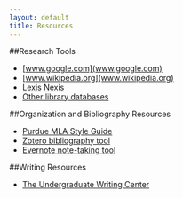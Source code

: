 ```yaml
---
layout: default
title: Resources
---
```


##Research Tools
* [www.google.com](www.google.com)
* [www.wikipedia.org](www.wikipedia.org)
* [Lexis Nexis](http://www.lexisnexis.com/hottopics/lnacademic/)
* [Other library databases](http://lib.utexas.edu/indexes/index.php)

##Organization and Bibliography Resources
* [Purdue MLA Style Guide](http://owl.english.purdue.edu/owl/resource/747/01/)
* [Zotero bibliography tool](http://www.zotero.org/)
* [Evernote note-taking tool](http://www.evernote.com)

##Writing Resources
* [The Undergraduate Writing Center](http://uwc.utexas.edu/)
























